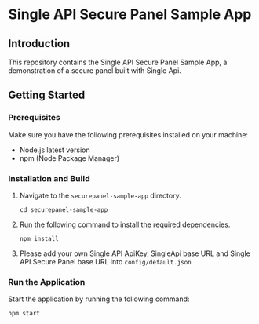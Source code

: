 # Single API Secure Panel Sample App

## Introduction
This repository contains the Single API Secure Panel Sample App, a demonstration of a secure panel built with Single Api.

## Getting Started

### Prerequisites
Make sure you have the following prerequisites installed on your machine:

- Node.js latest version
- npm (Node Package Manager)

### Installation and Build

1. Navigate to the `securepanel-sample-app` directory.
   ```shell
   cd securepanel-sample-app
2. Run the following command to install the required dependencies.
    ```shell
    npm install
3. Please add your own Single API ApiKey, SingleApi base URL and Single API Secure Panel base URL into `config/default.json`
### Run the Application
Start the application by running the following command:
```shell
npm start
